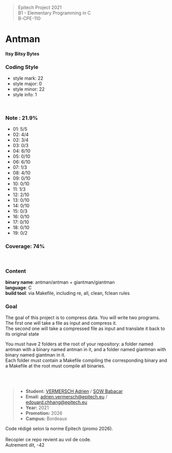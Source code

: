 > Epitech Project 2021 <br>
> B1 - Elementary Programming in C<br>
> B-CPE-110

# Antman
#### Itsy Bitsy Bytes

### Coding Style
- style mark: 22<br>
- style major: 0
- style minor: 22
- style info: 1
<br>

### Note : 21.9%
- 01: 5/5
- 02: 4/4
- 02: 3/4
- 03: 0/3
- 04: 6/10
- 05: 0/10
- 06: 6/10
- 07: 1/3
- 08: 4/10
- 09: 0/10
- 10: 0/10
- 11: 1/3
- 12: 2/10
- 13: 0/10
- 14: 0/10
- 15: 0/3
- 16: 0/10
- 17: 0/10
- 18: 0/10
- 19: 0/2

### Coverage: 74%
<br>

### Content
**binary name**: antman/antman + giantman/giantman<br>
**language**: C<br>
**build tool**: via Makefile, including re, all, clean, fclean rules
<br>

### Goal
The goal of this project is to compress data. You will write two programs. \
The first one will take a file as input and compress it. \
The second one will take a compressed file as input and translate it back to its original state

You must have 2 folders at the root of your repository: a folder named antman with a binary named antman
in it, and a folder named giantman with binary named giantman in it. \
Each folder must contain a Makefile compiling the corresponding binary and a Makefile at the root must
compile all binaries.

<br><br>

>- **Student:** [VERMERSCH Adrien](https://github.com/Adri11334) / [SOW Babacar](https://github.com/babacarsow)
>-  **Email:** adrien.vermersch@epitech.eu / edouard.chhang@epitech.eu
>- **Year:** 2021
>- **Promotion:** 2026
>- **Campus:** Bordeaux

Code rédigé selon la norme Epitech (promo 2026).<br><br>
Recopier ce repo revient au vol de code.<br>
Autrement dit, -42<br><br>
